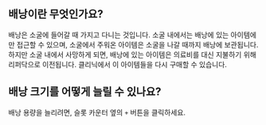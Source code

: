 ## 배낭이란 무엇인가요?

배낭은 소굴에 들어갈 때 가지고 다니는 것입니다. 소굴 내에서는 배낭에 있는 아이템에만 접근할 수 있으며, 소굴에서 주워온 아이템은 소굴을 나갈 때까지 배낭에 보관됩니다.
하지만 소굴 내에서 사망하게 되면, 배낭에 있는 아이템은 의료비를 대신 지불하기 위해 리퍼닥으로 이전됩니다. 클리닉에서 이 아이템들을 다시 구매할 수 있습니다.

## 배낭 크기를 어떻게 늘릴 수 있나요?

배낭 용량을 늘리려면, 슬롯 카운터 옆의 `+` 버튼을 클릭하세요.
